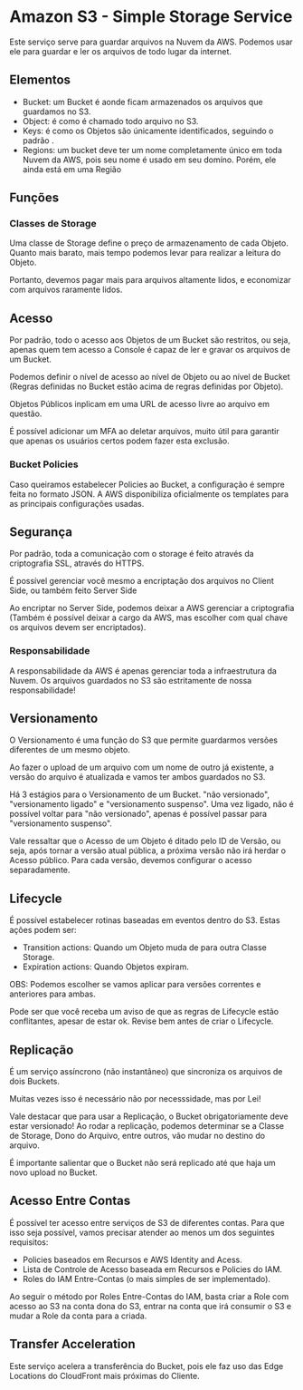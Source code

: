 # Amazon S3 - Simple Storage Service

Este serviço serve para guardar arquivos na Nuvem da AWS. Podemos usar ele para guardar e ler os 
arquivos de todo lugar da internet. 

## Elementos

- Bucket: um Bucket é aonde ficam armazenados os arquivos que guardamos no S3.
- Object: é como é chamado todo arquivo no S3.
- Keys: é como os Objetos são únicamente identificados, seguindo o padrão <nome do bucket><nome do objeto>.
- Regions: um bucket deve ter um nome completamente único em toda Nuvem da AWS, pois seu nome é usado em seu domíno. Porém, ele ainda está em uma Região

## Funções

### Classes de Storage

Uma classe de Storage define o preço de armazenamento de cada Objeto. Quanto mais barato, mais
tempo podemos levar para realizar a leitura do Objeto.

Portanto, devemos pagar mais para arquivos altamente lidos, e economizar com arquivos raramente lidos.

## Acesso

Por padrão, todo o acesso aos Objetos de um Bucket são restritos, ou seja, apenas quem tem acesso a Console é capaz
de ler e gravar os arquivos de um Bucket.

Podemos definir o nível de acesso ao nível de Objeto ou ao nível de Bucket (Regras definidas no Bucket estão 
acima de regras definidas por Objeto).

Objetos Públicos inplicam em uma URL de acesso livre ao arquivo em questão.

É possível adicionar um MFA ao deletar arquivos, muito útil para garantir que 
apenas os usuários certos podem fazer esta exclusão.

### Bucket Policies

Caso queiramos estabelecer Policies ao Bucket, a configuração é sempre feita no formato JSON.
A AWS disponibiliza oficialmente os templates para as principais configurações usadas.

## Segurança

Por padrão, toda a comunicação com o storage é feito através da criptografia SSL, através do 
HTTPS.

É possível gerenciar você mesmo a encriptação dos arquivos no Client Side, ou também feito 
Server Side

Ao encriptar no Server Side, podemos deixar a AWS gerenciar a criptografia (Também é possível
deixar a cargo da AWS, mas escolher com qual chave os arquivos devem ser encriptados).

### Responsabilidade

A responsabilidade da AWS é apenas gerenciar toda a infraestrutura da Nuvem. Os arquivos
guardados no S3 são estritamente de nossa responsabilidade!

## Versionamento

O Versionamento é uma função do S3 que permite guardarmos versões diferentes de um mesmo objeto.

Ao fazer o upload de um arquivo com um nome de outro já existente, a versão do arquivo é atualizada
e vamos ter ambos guardados no S3.

Há 3 estágios para o Versionamento de um Bucket. "não versionado", "versionamento ligado" e "versionamento suspenso".
Uma vez ligado, não é possível voltar para "não versionado", apenas é possível passar para "versionamento suspenso".

Vale ressaltar que o Acesso de um Objeto é ditado pelo ID de Versão, ou seja, após tornar a versão atual pública,
a próxima versão não irá herdar o Acesso público. Para cada versão, devemos configurar o acesso separadamente.

## Lifecycle

É possível estabelecer rotinas baseadas em eventos dentro do S3. Estas ações podem ser: 

- Transition actions: Quando um Objeto muda de para outra Classe Storage.
- Expiration actions: Quando Objetos expiram.

OBS: Podemos escolher se vamos aplicar para versões correntes e anteriores para ambas.

Pode ser que você receba um aviso de que as regras de Lifecycle estão conflitantes, apesar 
de estar ok. Revise bem antes de criar o Lifecycle.

## Replicação

É um serviço assíncrono (não instantâneo) que sincroniza os arquivos de dois Buckets.

Muitas vezes isso é necessário não por necesssidade, mas por Lei!

Vale destacar que para usar a Replicação, o Bucket obrigatoriamente deve estar versionado!
Ao rodar a replicação, podemos determinar se a Classe de Storage, Dono do Arquivo, entre outros,
vão mudar no destino do arquivo.

É importante salientar que o Bucket não será replicado até que haja um novo upload no Bucket.

## Acesso Entre Contas

É possível ter acesso entre serviços de S3 de diferentes contas. Para que isso seja possível, 
vamos precisar atender ao menos um dos seguintes requisitos:

- Policies baseados em Recursos e AWS Identity and Acess.
- Lista de Controle de Acesso baseada em Recursos e Policies do IAM.
- Roles do IAM Entre-Contas (o mais simples de ser implementado).

Ao seguir o método por Roles Entre-Contas do IAM, basta criar a Role com acesso ao S3 na conta dona do 
S3, entrar na conta que irá consumir o S3 e mudar a Role da conta para a criada.

## Transfer Acceleration

Este serviço acelera a transferência do Bucket, pois ele faz uso das Edge Locations do 
CloudFront mais próximas do Cliente.
